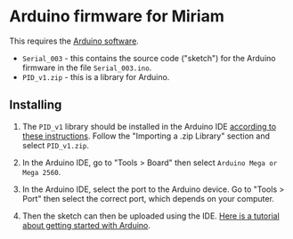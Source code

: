 # Arduino firmware for Miriam

This requires the [Arduino software](https://www.arduino.cc/en/Guide/Windows).

* `Serial_003` - this contains the source code ("sketch") for the Arduino
  firmware in the file `Serial_003.ino`.
* `PID_v1.zip` - this is a library for Arduino.

## Installing

1. The `PID_v1` library should be installed in the Arduino IDE [according to
   these instructions](https://www.arduino.cc/en/guide/libraries). Follow the
   "Importing a .zip Library" section and select `PID_v1.zip`.

2. In the Arduino IDE, go to "Tools > Board" then select `Arduino Mega or Mega
   2560`.

3. In the Arduino IDE, select the port to the Arduino device. Go to "Tools >
   Port" then select the correct port, which depends on your computer.

4. Then the sketch can then be uploaded using the IDE. [Here is a tutorial about
   getting started with Arduino](https://www.arduino.cc/en/main/howto).
